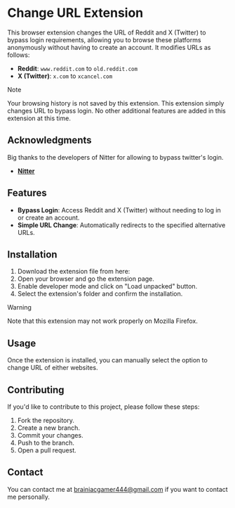 # Change URL Extension

This browser extension changes the URL of Reddit and X (Twitter) to bypass login requirements, allowing you to browse these platforms anonymously without having to create an account. It modifies URLs as follows:

- **Reddit**: `www.reddit.com` to `old.reddit.com`
- **X (Twitter)**: `x.com` to `xcancel.com`

> [!Note]
> Your browsing history is not saved by this extension. This extension simply changes URL to bypass login. No other additional features are added in this extension at this time.

## Acknowledgments

Big thanks to the developers of Nitter for allowing to bypass twitter's login.

- **[Nitter](https://github.com/zedeus/nitter)**

## Features

- **Bypass Login**: Access Reddit and X (Twitter) without needing to log in or create an account.
- **Simple URL Change**: Automatically redirects to the specified alternative URLs.

## Installation

1. Download the extension file from here:
2. Open your browser and go the extension page.
3. Enable developer mode and click on "Load unpacked" button.
4. Select the extension's folder and confirm the installation.

> [!WARNING]
> Note that this extension may not work properly on Mozilla Firefox.

## Usage

Once the extension is installed, you can manually select the option to change URL of either websites.

## Contributing

If you'd like to contribute to this project, please follow these steps:

1. Fork the repository.
2. Create a new branch.
3. Commit your changes.
4. Push to the branch.
5. Open a pull request.

## Contact

You can contact me at brainiacgamer444@gmail.com if you want to contact me personally.
